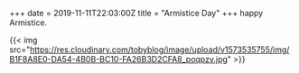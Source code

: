 +++
date = 2019-11-11T22:03:00Z
title = "Armistice Day"
+++
happy Armistice.

{{< img src="https://res.cloudinary.com/tobyblog/image/upload/v1573535755/img/B1F8A8E0-DA54-4B0B-BC10-FA26B3D2CFA8_poqpzv.jpg" >}}